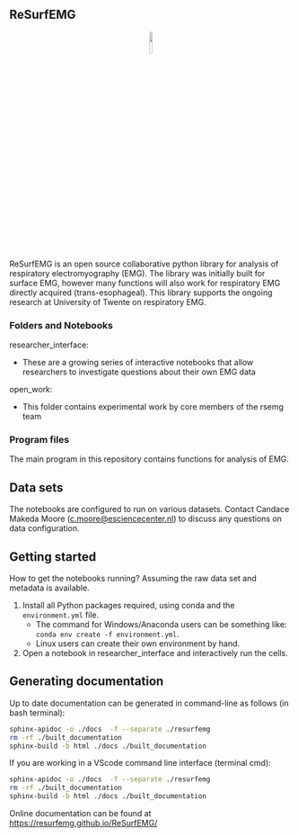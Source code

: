 ## ReSurfEMG
<p align="center">
    <img style="width: 10%; height: 10%" src="https://github.com/resurfemg/resurfemg/blob/main/resurfemg.png">
</p>

ReSurfEMG is an open source collaborative python library for analysis
of respiratory electromyography (EMG).  The library was initially
built for surface EMG, however many functions will also work for
respiratory EMG directly acquired (trans-esophageal).  This library
supports the ongoing research at University of Twente on respiratory
EMG.


### Folders and Notebooks

researcher_interface:
- These are a growing series of interactive notebooks that allow
  researchers to investigate questions about their own EMG data

open_work:
- This folder contains experimental work by core members of the rsemg
  team


### Program files

The main program in this repository contains functions for analysis of
EMG.


## Data sets

The notebooks are configured to run on various datasets.  Contact
Candace Makeda Moore (c.moore@esciencecenter.nl) to discuss any
questions on data configuration.


## Getting started

How to get the notebooks running? Assuming the raw data set and
metadata is available.

1. Install all Python packages required, using conda and the
   `environment.yml` file.
   * The command for Windows/Anaconda users can be something like:
     `conda env create -f environment.yml`.
   * Linux users can create their own environment by hand.
2. Open a notebook in researcher_interface and interactively run the
   cells.


## Generating documentation

Up to date documentation can be generated in command-line as follows
(in bash terminal):

``` sh
sphinx-apidoc -o ./docs  -f --separate ./resurfemg 
rm -rf ./built_documentation
sphinx-build -b html ./docs ./built_documentation
```

If you are working in a VScode command line interface (terminal cmd):

``` sh
sphinx-apidoc -o ./docs  -f --separate ./resurfemg 
rm -rf ./built_documentation
sphinx-build -b html ./docs ./built_documentation
```

Online documentation can be found at
https://resurfemg.github.io/ReSurfEMG/



<!--
**ReSurfEMG/ReSurfEMG** is a ✨ _special_ ✨ repository because its `README.md` (this file) appears on your GitHub profile.

Here are some ideas to get you started:

- 🔭 I’m currently working on ...
- 🌱 I’m currently learning ...
- 👯 I’m looking to collaborate on ...
- 🤔 I’m looking for help with ...
- 💬 Ask me about ...
- 📫 How to reach me: ...
- 😄 Pronouns: ...
- ⚡ Fun fact: ...
-->
